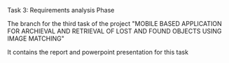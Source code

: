 Task 3: Requirements analysis Phase 

The branch for the third task of the project "MOBILE BASED APPLICATION FOR ARCHIEVAL AND RETRIEVAL OF LOST AND FOUND OBJECTS USING IMAGE MATCHING" 

It contains the report and powerpoint presentation for this task
